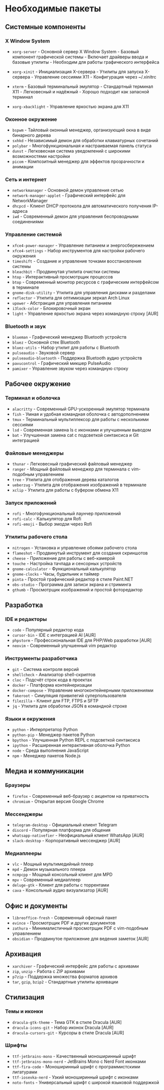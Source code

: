# Необходимые пакеты

## Системные компоненты

### X Window System
- `xorg-server` - Основной сервер X Window System
		- Базовый компонент графической системы
		- Включает драйверы ввода и базовые утилиты
		- Необходим для работы графического интерфейса

- `xorg-xinit` - Инициализация X-сервера
		- Утилиты для запуска X-сервера
		- Управление сессиями X11
		- Конфигурация через ~/.xinitrc

- `xterm` - Базовый терминальный эмулятор
		- Стандартный терминал X11
		- Легковесный и надёжный
		- Хорошо подходит как запасной терминал

- `xorg-xbacklight` - Управление яркостью экрана для X11

### Оконное окружение
- `bspwm` - Тайловый оконный менеджер, организующий окна в виде бинарного дерева
- `sxhkd` - Независимый демон для обработки клавиатурных сочетаний
- `polybar` - Многофункциональная и настраиваемая панель статуса
- `dunst` - Легковесная система уведомлений с широкими возможностями настройки
- `picom` - Композитный менеджер для эффектов прозрачности и анимации

### Сеть и интернет
- `networkmanager` - Основной демон управления сетью
- `network-manager-applet` - Графический интерфейс для NetworkManager
- `dhcpcd` - Клиент DHCP протокола для автоматического получения IP-адреса
- `iwd` - Современный демон для управления беспроводными соединениями

### Управление системой
- `xfce4-power-manager` - Управление питанием и энергосбережением
- `xfce4-settings` - Набор инструментов для настройки рабочего окружения
- `timeshift` - Создание и управление точками восстановления системы
- `bleachbit` - Продвинутая утилита очистки системы
- `htop` - Интерактивный просмотрщик процессов
- `btop` - Современный монитор ресурсов с графическим интерфейсом в терминале
- `gnome-disk-utility` - Утилита для управления дисками и разделами
- `reflector` - Утилита для оптимизации зеркал Arch Linux
- `upower` - Абстракция для управления питанием
- `i3lock-color` - Блокировочный экран
- `light` - Управление яркостью экрана через командную строку [AUR]

### Bluetooth и звук
- `blueman` - Графический менеджер Bluetooth устройств
- `bluez` - Основной стек Bluetooth
- `bluez-utils` - Набор утилит для работы с Bluetooth
- `pulseaudio` - Звуковой сервер
- `pulseaudio-bluetooth` - Поддержка Bluetooth аудио устройств
- `pavucontrol` - Графический микшер PulseAudio
- `pamixer` - Управление звуком через командную строку

## Рабочее окружение

### Терминал и оболочка
- `alacritty` - Современный GPU-ускоренный эмулятор терминала
- `fish` - Умная и удобная командная оболочка с автодополнением
- `tmux` - Терминальный мультиплексор для работы с несколькими сессиями
- `lsd` - Современная замена ls с иконками и улучшенным выводом
- `bat` - Улучшенная замена cat с подсветкой синтаксиса и Git интеграцией

### Файловые менеджеры
- `thunar` - Легковесный графический файловый менеджер
- `ranger` - Мощный файловый менеджер для терминала с vim-подобным управлением
- `tree` - Утилита для отображения дерева каталогов
- `ueberzug` - Утилита для отображения изображений в терминале
- `xclip` - Утилита для работы с буфером обмена X11

### Запуск приложений
- `rofi` - Многофункциональный лаунчер приложений
- `rofi-calc` - Калькулятор для Rofi
- `rofi-emoji` - Выбор эмодзи через Rofi
 
### Утилиты рабочего стола
- `nitrogen` - Установка и управление обоями рабочего стола
- `flameshot` - Продвинутый инструмент для создания скриншотов
- `cheese` - Приложение для работы с веб-камерой
- `touche` - Настройка тачпада и сенсорных устройств
- `gnome-calculator` - Функциональный калькулятор
- `gnome-clocks` - Часы, будильник и таймер
- `pinta` - Простой графический редактор в стиле Paint.NET
- `obs-studio` - Программа для записи экрана и стриминга
- `gthumb` - Просмотрщик изображений и простой фоторедактор

## Разработка

### IDE и редакторы
- `code` - Популярный редактор кода
- `cursor-bin` - IDE с интеграцией AI [AUR]
- `phpstorm` - Профессиональная IDE для PHP/Web разработки [AUR]
- `neovim` - Современный улучшенный vim редактор

### Инструменты разработчика
- `git` - Система контроля версий
- `shellcheck` - Анализатор shell-скриптов
- `cloc` - Подсчёт строк кода в проектах
- `docker` - Платформа контейнеризации
- `docker-compose` - Управление многоконтейнерными приложениями
- `fakeroot` - Симуляция привилегий суперпользователя
- `filezilla` - Клиент для FTP, FTPS и SFTP
- `jq` - Утилита для обработки JSON в командной строке

### Языки и окружения
- `python` - Интерпретатор Python
- `python-pip` - Менеджер пакетов Python
- `bpython` - Улучшенная Python REPL с подсветкой синтаксиса
- `ipython` - Расширенная интерактивная оболочка Python
- `node` - Среда выполнения JavaScript
- `npm` - Менеджер пакетов Node.js

## Медиа и коммуникации

### Браузеры
- `firefox` - Современный веб-браузер с акцентом на приватность
- `chromium` - Открытая версия Google Chrome

### Мессенджеры
- `telegram-desktop` - Официальный клиент Telegram
- `discord` - Популярная платформа для общения
- `whatsapp-nativefier` - Неофициальный клиент WhatsApp [AUR]
- `slack-desktop` - Корпоративный мессенджер [AUR]

### Медиаплееры
- `vlc` - Мощный мультимедийный плеер
- `mpd` - Демон музыкального плеера
- `ncmpcpp` - Мощный консольный клиент для MPD
- `mpv` - Современный медиаплеер
- `deluge-gtk` - Клиент для работы с торрентами
- `cava` - Консольный аудио визуализатор [AUR]

## Офис и документы
- `libreoffice-fresh` - Современный офисный пакет
- `evince` - Просмотрщик PDF и других документов
- `zathura` - Минималистичный просмотрщик PDF с vim-подобным управлением
- `obsidian` - Продвинутое приложение для ведения заметок [AUR]

## Архивация
- `xarchiver` - Графический интерфейс для работы с архивами
- `zip`, `unzip` - Работа с ZIP архивами
- `p7zip` - Поддержка множества форматов архивов
- `tar`, `gzip`, `bzip2` - Стандартные утилиты архивации

## Стилизация

### Темы и иконки
- `dracula-gtk-theme` - Тема GTK в стиле Dracula [AUR]
- `dracula-icons-git` - Набор иконок Dracula [AUR]
- `dracula-cursors-git` - Курсоры в стиле Dracula [AUR]

### Шрифты
- `ttf-jetbrains-mono` - Качественный моноширинный шрифт
- `ttf-jetbrains-mono-nerd` - JetBrains Mono с Nerd Font иконками
- `ttf-fira-code` - Моноширинный шрифт с программистскими лигатурами
- `ttf-iosevka-nerd` - Узкий моноширинный шрифт с иконками	
- `noto-fonts` - Универсальный шрифт с широкой языковой поддержкой